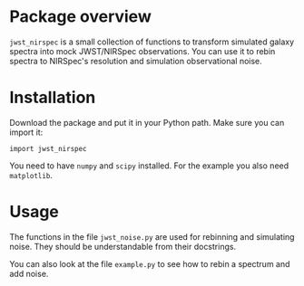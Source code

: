 # Package overview
`jwst_nirspec` is a small collection of functions to transform simulated
galaxy spectra into mock JWST/NIRSpec observations. You can use it to
rebin spectra to NIRSpec's resolution and simulation observational noise.

# Installation
Download the package and put it in your Python path. Make sure
you can import it:

    import jwst_nirspec

You need to have `numpy` and `scipy` installed. For the example you also
 need `matplotlib`.

# Usage
The functions in the file `jwst_noise.py` are used for rebinning and
simulating noise. They should be understandable from their docstrings.

You can also look at the file `example.py` to see how to rebin a
spectrum and add noise.